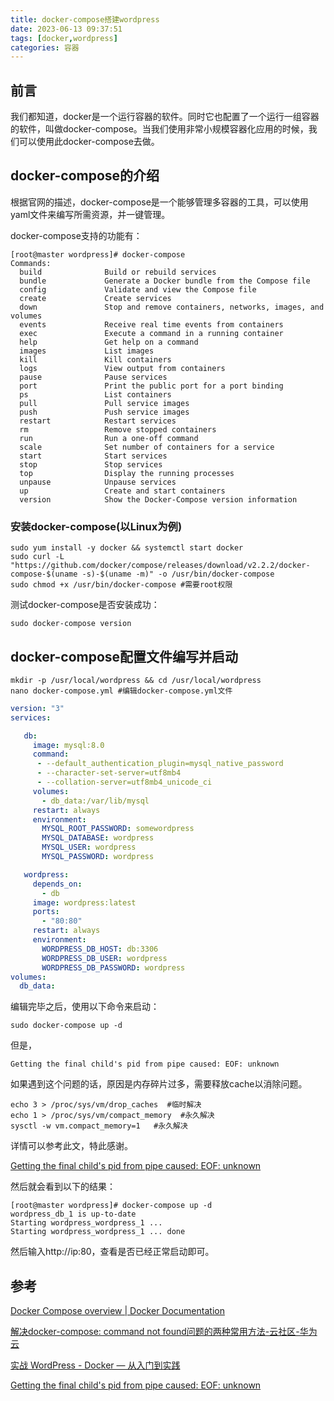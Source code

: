 ```yaml
---
title: docker-compose搭建wordpress
date: 2023-06-13 09:37:51
tags: [docker,wordpress]
categories: 容器
---
```


## 前言

我们都知道，docker是一个运行容器的软件。同时它也配置了一个运行一组容器的软件，叫做docker-compose。当我们使用非常小规模容器化应用的时候，我们可以使用此docker-compose去做。

## docker-compose的介绍

根据官网的描述，docker-compose是一个能够管理多容器的工具，可以使用yaml文件来编写所需资源，并一键管理。

docker-compose支持的功能有：

```shell
[root@master wordpress]# docker-compose
Commands:
  build              Build or rebuild services
  bundle             Generate a Docker bundle from the Compose file
  config             Validate and view the Compose file
  create             Create services
  down               Stop and remove containers, networks, images, and volumes
  events             Receive real time events from containers
  exec               Execute a command in a running container
  help               Get help on a command
  images             List images
  kill               Kill containers
  logs               View output from containers
  pause              Pause services
  port               Print the public port for a port binding
  ps                 List containers
  pull               Pull service images
  push               Push service images
  restart            Restart services
  rm                 Remove stopped containers
  run                Run a one-off command
  scale              Set number of containers for a service
  start              Start services
  stop               Stop services
  top                Display the running processes
  unpause            Unpause services
  up                 Create and start containers
  version            Show the Docker-Compose version information
```

### 安装docker-compose(以Linux为例)

```shell
sudo yum install -y docker && systemctl start docker
sudo curl -L "https://github.com/docker/compose/releases/download/v2.2.2/docker-compose-$(uname -s)-$(uname -m)" -o /usr/bin/docker-compose
sudo chmod +x /usr/bin/docker-compose #需要root权限
```

测试docker-compose是否安装成功：

```shell
sudo docker-compose version
```

## docker-compose配置文件编写并启动

```shell
mkdir -p /usr/local/wordpress && cd /usr/local/wordpress
nano docker-compose.yml #编辑docker-compose.yml文件
```

```yml
version: "3"
services:

   db:
     image: mysql:8.0
     command:
      - --default_authentication_plugin=mysql_native_password
      - --character-set-server=utf8mb4
      - --collation-server=utf8mb4_unicode_ci     
     volumes:
       - db_data:/var/lib/mysql
     restart: always
     environment:
       MYSQL_ROOT_PASSWORD: somewordpress
       MYSQL_DATABASE: wordpress
       MYSQL_USER: wordpress
       MYSQL_PASSWORD: wordpress

   wordpress:
     depends_on:
       - db
     image: wordpress:latest
     ports:
       - "80:80"
     restart: always
     environment:
       WORDPRESS_DB_HOST: db:3306
       WORDPRESS_DB_USER: wordpress
       WORDPRESS_DB_PASSWORD: wordpress
volumes:
  db_data:
```

编辑完毕之后，使用以下命令来启动：

```shell
sudo docker-compose up -d
```

但是，

```shell
Getting the final child's pid from pipe caused: EOF: unknown
```

如果遇到这个问题的话，原因是内存碎片过多，需要释放cache以消除问题。

```shell
echo 3 > /proc/sys/vm/drop_caches  #临时解决
echo 1 > /proc/sys/vm/compact_memory  #永久解决
sysctl -w vm.compact_memory=1   #永久解决
```

详情可以参考此文，特此感谢。

[Getting the final child's pid from pipe caused: EOF: unknown](https://www.jokerbai.com/archives/getting-the-final-childs-pid-from-pipe-caused)

然后就会看到以下的结果：

```shell
[root@master wordpress]# docker-compose up -d
wordpress_db_1 is up-to-date
Starting wordpress_wordpress_1 ...
Starting wordpress_wordpress_1 ... done
```

然后输入http://ip:80，查看是否已经正常启动即可。

## 参考

[Docker Compose overview | Docker Documentation](https://docs.docker.com/compose/)

[解决docker-compose: command not found问题的两种常用方法-云社区-华为云](https://bbs.huaweicloud.com/blogs/286823)

[实战 WordPress - Docker — 从入门到实践](https://yeasy.gitbook.io/docker_practice/compose/wordpress)

[Getting the final child's pid from pipe caused: EOF: unknown](https://www.jokerbai.com/archives/getting-the-final-childs-pid-from-pipe-caused)
